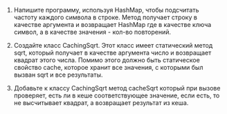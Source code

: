 1. Напишите программу, используя HashMap, чтобы подсчитать частоту каждого символа в строке. Метод получает строку в качестве аргумента и возвращает HashMap где в качестве ключа символ, а в качестве значения - кол-во повторений.

2. Создайте класс CachingSqrt. Этот класс имеет статический метод sqrt, который получает в качестве аргумента число и возвращает квадрат этого числа. Помимо этого должно быть статическое свойство cache, которое хранит все значения, с которыми был вызван sqrt и все результаты.

3. Добавьте к классу CachingSqrt метод cacheSqrt который при вызове проверяет, есть ли в кеше соответствующее значение, если есть, то не высчитывает квадрат, а возвращает результат из кеша. 